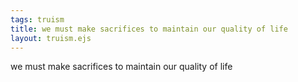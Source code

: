 ```yaml
---
tags: truism
title: we must make sacrifices to maintain our quality of life
layout: truism.ejs
---
```


we must make sacrifices to maintain our quality of life